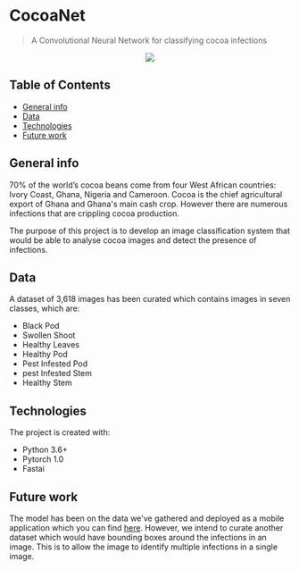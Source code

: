 # CocoaNet
> A Convolutional Neural Network for classifying cocoa infections

<div align=center><img src="./data/cocoa.jpg"/></div>

## Table of Contents

* [General info](#general-info)
* [Data](#data)
* [Technologies](#technologies)
* [Future work](#future-work)

## General info

70% of the world’s cocoa beans come from four West African countries: Ivory Coast, Ghana, Nigeria and Cameroon. Cocoa is the chief agricultural export of Ghana and Ghana's main cash crop. However there are numerous infections that are crippling cocoa production. 

The purpose of this project is to develop an image classification system that would be able to analyse cocoa images and detect the presence of infections.

## Data

A dataset of 3,618 images has been curated which contains images in seven classes, which are:
* Black Pod
* Swollen Shoot
* Healthy Leaves
* Healthy Pod
* Pest Infested Pod
* pest Infested Stem
* Healthy Stem

## Technologies

The project is created with:
* Python 3.6+
* Pytorch 1.0
* Fastai 

## Future work

The model has been on the data we've gathered and deployed as a mobile application which you can find [here](https://play.google.com/store/apps/details?id=com.cocoanet). However, we intend to curate another dataset which would have bounding boxes around the infections in an image. This is to allow the image to identify multiple infections in a single image.
